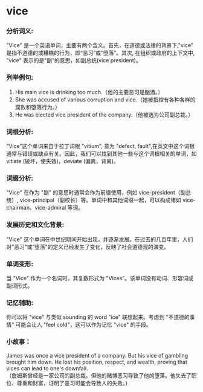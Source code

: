 # vice

### 分析词义:

  

"Vice" 是一个英语单词，主要有两个含义。首先，在道德或法律的背景下,"vice" 是指不道德的或糟糕的行为，即“恶习”或“堕落”。其次, 在组织或政府的上下文中, "vice" 表示的是"副"的意思，如副总统(vice president)。

  

### 列举例句:

  

1.  His main vice is drinking too much.（他的主要恶习是酗酒。）
2.  She was accused of various corruption and vice.（她被指控有各种各样的腐败和堕落行为。）
3.  He was elected vice president of the company.（他被选为公司副总裁。）

  

### 词根分析:

  

“Vice”这个单词来自于拉丁词根 "vitium", 意为 "defect, fault",在英文中这个词根通常与错误或缺点有关。因此，我们可以找到其他一些与这个词根相关的单词，如 vitiate (破坏，使失效)，deviate (偏离，背离)。

  

### 词缀分析:

  

"Vice" 在作为 "副" 的意思时通常会作为前缀使用，例如 vice-president（副总统）, vice-principal（副校长）等。单词中和其他词缀一起，可以构成诸如 vice-chairman、vice-admiral 等词。

  

### 发展历史和文化背景:

  

"Vice" 这个单词在中世纪期间开始出现，并逐渐发展。在过去的几百年里，人们对"恶习“或”堕落"的定义已经发生了变化，反映了社会道德观的演变。

  

### 单词变形:

  

当 "Vice" 作为一个名词时，其复数形式为 "Vices”。该单词没有动词、形容词或副词形式。

  

### 记忆辅助:

  

你可以将 "vice" 与类似 sounding 的 word "ice" 联想起来。考虑到 "不道德的事情" 可能会让人 "feel cold"，这可以作为记忆 "vice" 的手段。

  

### 小故事：

  

James was once a vice president of a company. But his vice of gambling brought him down. He lost his position, respect, and wealth, proving that vices can lead to one's downfall.  
（詹姆斯曾经是一家公司的副总裁。但他的赌博恶习导致了他的堕落。他失去了职位、尊重和财富，证明了恶习可能会导致人的失败。）

